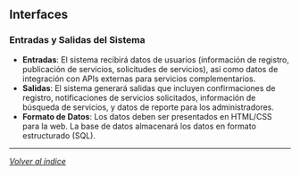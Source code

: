 ## Interfaces

### Entradas y Salidas del Sistema

- **Entradas**: El sistema recibirá datos de usuarios (información de registro, publicación de servicios, solicitudes de servicios), así como datos de integración con APIs externas para servicios complementarios.
- **Salidas**: El sistema generará salidas que incluyen confirmaciones de registro, notificaciones de servicios solicitados, información de búsqueda de servicios, y datos de reporte para los administradores.
- **Formato de Datos**: Los datos deben ser presentados en HTML/CSS para la web. La base de datos almacenará los datos en formato estructurado (SQL).

---

*[Volver al índice](../../../README.md#documentación)*